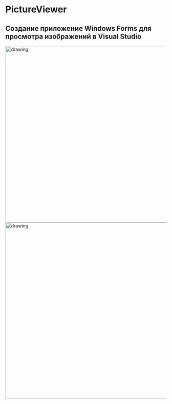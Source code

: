 # PictureViewer

## Cоздание приложение Windows Forms для просмотра изображений в Visual Studio

<img src="https://docs.microsoft.com/en-us/visualstudio/get-started/media/tutorial-windows-forms-picture-viewer-code/color-dialog-box.png?view=vs-2022" alt="drawing" width="550"/>
<img src="https://docs.microsoft.com/en-us/visualstudio/get-started/media/tutorial-windows-forms-picture-viewer-code/run-picture-viewer.png?view=vs-2022" alt="drawing" width="550"/>
